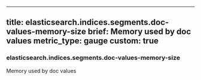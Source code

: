 
---
title: elasticsearch.indices.segments.doc-values-memory-size
brief: Memory used by doc values
metric_type: gauge
custom: true
---
### elasticsearch.indices.segments.doc-values-memory-size

Memory used by doc values
